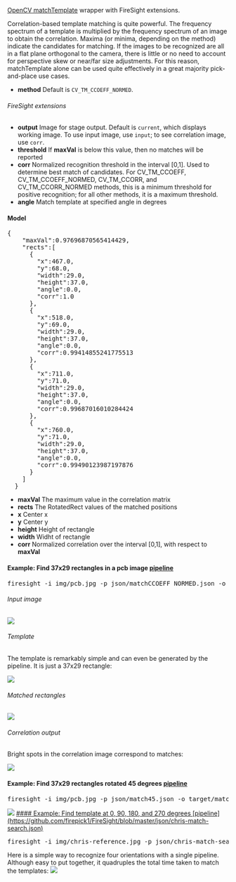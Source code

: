 [OpenCV matchTemplate](http://docs.opencv.org/modules/imgproc/doc/object_detection.html#matchtemplate) wrapper with FireSight extensions. 

Correlation-based template matching is quite powerful. The frequency spectrum of a template is multiplied by the frequency spectrum of an image to obtain the correlation. Maxima (or minima, depending on the method) indicate the candidates for matching. If the images to be recognized are all in a flat plane orthogonal to the camera, there is little or no need to account for perspective skew or near/far size adjustments. For this reason, matchTemplate alone can be used quite effectively in a great majority pick-and-place use cases.

* **method** Default is `CV_TM_CCOEFF_NORMED`. 

###### FireSight extensions
* **output** Image for stage output. Default is `current`, which displays working image. To use input image, use `input`; to see correlation image, use `corr`.
* **threshold** If **maxVal** is below this value, then no matches will be reported
* **corr** Normalized recognition threshold in the interval [0,1]. Used to determine best match of candidates. For CV_TM_CCOEFF, CV_TM_CCOEFF_NORMED, CV_TM_CCORR, and CV_TM_CCORR_NORMED methods, this is a minimum threshold for positive recognition; for all other methods, it is a maximum threshold.
* **angle** Match template at specified angle in degrees

#### Model
<pre>
{
    "maxVal":0.97696870565414429,
    "rects":[
      {
        "x":467.0,
        "y":68.0,
        "width":29.0,
        "height":37.0,
        "angle":0.0,
        "corr":1.0
      },
      {
        "x":518.0,
        "y":69.0,
        "width":29.0,
        "height":37.0,
        "angle":0.0,
        "corr":0.99414855241775513
      },
      {
        "x":711.0,
        "y":71.0,
        "width":29.0,
        "height":37.0,
        "angle":0.0,
        "corr":0.99687016010284424
      },
      {
        "x":760.0,
        "y":71.0,
        "width":29.0,
        "height":37.0,
        "angle":0.0,
        "corr":0.99490123987197876
      }
    ]
  }
</pre>
* **maxVal** The maximum value in the correlation matrix
* **rects** The RotatedRect values of the matched positions
* **x** Center x
* **y** Center y
* **height** Height of rectangle 
* **width** Widht of rectangle
* **corr** Normalized correlation over the interval [0,1], with respect to **maxVal**

#### Example: Find 37x29 rectangles in a pcb image [pipeline](https://github.com/firepick1/FireSight/blob/master/json/matchCCOEFF_NORMED.json)
<pre>firesight -i img/pcb.jpg -p json/matchCCOEFF_NORMED.json -o target/matchCCOEFF_NORMED.jpg</pre>
###### Input image
<img src="https://github.com/firepick1/FireSight/blob/master/img/pcb.jpg?raw=true">

###### Template
The template is remarkably simple and can even be generated by the pipeline. It is just a 37x29 rectangle:

<img src="https://github.com/firepick1/FireSight/blob/master/img/tmplt-37x29.jpg?raw=true">

###### Matched rectangles
<img src="https://github.com/firepick1/FireSight/blob/master/img/matchCCOEFF_NORMED-input.jpg?raw=true">

###### Correlation output
Bright spots in the correlation image correspond to matches:

<img src="https://github.com/firepick1/FireSight/blob/master/img/matchCCOEFF_NORMED-corr.jpg?raw=true">

#### Example: Find 37x29 rectangles rotated 45 degrees [pipeline](https://github.com/firepick1/FireSight/blob/master/json/match45.json)
<pre>firesight -i img/pcb.jpg -p json/match45.json -o target/match45.jpg</pre>

<img src="https://github.com/firepick1/FireSight/blob/master/img/match45.jpg?raw=true">

<a href="#chris">
#### Example: Find template at 0, 90, 180, and 270 degrees [pipeline](https://github.com/firepick1/FireSight/blob/master/json/chris-match-search.json)
</a>
<pre>firesight -i img/chris-reference.jpg -p json/chris-match-search.json -o target/chris-match.jpg</pre>
Here is a simple way to recognize four orientations with a single pipeline. Although easy to put together, it quadruples the total time taken to match the templates:

<img src="https://github.com/firepick1/FireSight/blob/master/img/chris-match.jpg?raw=true">
